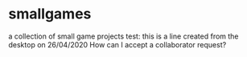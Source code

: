 # smallgames
a collection of small game projects
test: this is a line created from the desktop on 26/04/2020
How can I accept a collaborator request?
